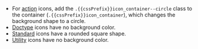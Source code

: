 - For [action](/resources/icons/#action) icons, add the `.{{cssPrefix}}icon_container--circle` class to the container (`.{{cssPrefix}}icon_container`), which changes the background shape to a circle.
- [Doctype](/resources/icons/#doctype) icons have no background color.
- [Standard](/resources/icons/#standard) icons have a rounded square shape.
- [Utility](/resources/icons/#utility) icons have no background color.
